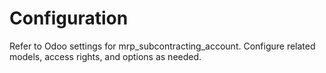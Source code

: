 # Configuration

Refer to Odoo settings for mrp_subcontracting_account. Configure related models, access rights, and options as needed.
